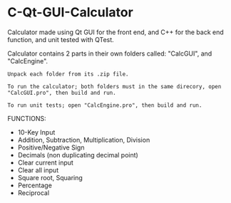 # C-Qt-GUI-Calculator
Calculator made using Qt GUI for the front end, and C++ for the back end function, and unit tested with QTest.


Calculator contains 2 parts in their own folders called: "CalcGUI", and "CalcEngine".

	Unpack each folder from its .zip file.

	To run the calculator; both folders must in the same direcory, open "CalcGUI.pro", then build and run.

	To run unit tests; open "CalcEngine.pro", then build and run.


FUNCTIONS:
-	10-Key Input
-	Addition, Subtraction, Multiplication, Division
-	Positive/Negative Sign
-	Decimals (non duplicating decimal point)
-	Clear current input
-	Clear all input
-	Square root, Squaring
-	Percentage
-	Reciprocal
